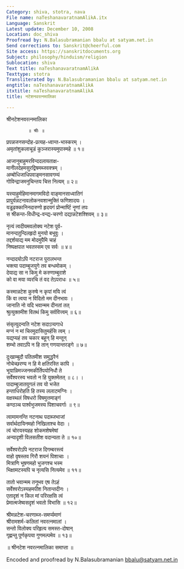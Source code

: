 ```yaml
---
Category: shiva, stotra, nava
File name: naTeshanavaratnamAlikA.itx
Language: Sanskrit
Latest update: December 10, 2008
Location: doc_shiva
Proofread by: N.Balasubramanian bbalu at satyam.net.in
Send corrections to: Sanskrit@cheerful.com
Site access: https://sanskritdocuments.org
Subject: philosophy/hinduism/religion
Sublocation: shiva
Text title: naTeshanavaratnamAlikA
Texttype: stotra
Transliterated by: N.Balasubramanian bbalu at satyam.net.in
engtitle: naTeshanavaratnamAlikA
itxtitle: naTeshanavaratnamAlikA
title: नटेशनवरत्नमालिका

---
```

  
 श्रीनटेशनवरत्नमालिका   
  
            ॥ श्रीः ॥  
  
प्रपन्नजनसन्दोह-प्रत्यह-ध्वान्त-भास्करम् ।  
अमृतांशुकलाचूडं कुञ्जरास्यमुपास्महे ॥ १॥  
  
आजानुबाहुमरविन्ददलायताक्ष-  
     मानीलदेहमसुरद्विषमब्जवक्त्रम् ।  
अम्बोधिजाधिपवाङ्मनसावगम्यं  
     गोविन्द्राजमनुचिन्तय चित्त नित्यम् ॥ २॥  
  
यस्याहुर्महिमानमागमविदो वाङ्मानसाध्वातिगं  
    प्रापुर्यन्नटनावलोकनवशान्मुक्तिं फणिशादयः ।  
यडूढक्कानिनदारुणो हृदयगं प्रोन्मार्ष्टि नॄणां तपः  
     स श्रीकन्त-विधीन्द्र-वन्द्य-चरणो दद्यान्नटेशश्शिवम् ॥ ३॥  
  
नृत्यं त्वदीयमवलोक्य नटेश पूर्व-  
     मानन्दतुन्दिलहृदो मुनयो बभूवुः ।  
तद्दर्शयाद्य मम मोदमुपैमि चाहं  
     निष्पक्षपात भवतस्सम एव सर्वः ॥ ४॥  
  
नन्दादयोऽपि नटराज पुरालभन्त  
     भक्त्या पदाम्बुजयुगे तव बन्धमोकम् ।  
देयाद्य सा न किमु मे करुणाम्बुराशे  
     को वा मया व्यरचि तं वद तेऽपराधः ॥ ५॥  
  
कस्मान्नटेश कुरुषे न कृपां मयि त्वं  
     किं वा त्वया न विदितो मम दीनभावः ।  
जानाति नो यदि भवान्मम दीनतां तत्  
     श्रुत्युक्तमीश वितथं किमु सर्ववित्त्वम् ॥ ६॥  
  
संसृत्युदन्वति नटेश सदाऽप्यगाधे  
     मग्नं न मां चिरमुदासितुमर्हसि त्वम् ।  
यद्यप्यहं तव चकार बहून् हि मन्तून्  
     शम्भो तवाऽपि न हि तान् गणयान्तरङ्गे ॥ ७॥  
  
दुःखाम्बुदौ पतितमीश समुद्धरैनं  
     नोचेच्छरण्य न हि मे क्षतिरस्ति कापि ।  
भूयान्निमज्जनमकीर्तिपयोनिधौ ते  
     सर्वेश्वरस्य भवतो न हि युक्तमेतत् ॥ ८। ।  
पादाम्बुजातयुगलं तव यो भजेत  
     हन्ताधिरोहति हि तस्य ललाटमग्निः ।  
वक्षस्थलं विषधरो विषमुत्तमाङ्गं  
     कण्ठञ्च पार्श्वभुजमस्य पिशाचवर्गाः ॥ ९॥  
  
त्वामामनन्ति नटनाथ पदाब्जभाजां  
     सर्वार्थदायिनमहो निखिलाश्च वेदाः ।  
त्वं चोरयस्यहह शोकमशेषमेषां  
     अन्यादृशी विलसतीश वदान्यता ते ॥ १०॥  
  
सर्वेश्वरोऽपि नटराज दिगम्बरस्त्वं  
     वाहो वृषस्तव गिरौ शयनं पिशाचाः ।  
मित्राणि भूषणमहो भुजगश्च भस्म  
     भिक्षामटस्यपि च नृत्यसि नित्यमेव ॥ ११॥  
  
तातो भवान्मम तनूभव एष तेऽहं  
     सर्वेश्वरोऽस्यहमपीश नितान्तदीनः ।  
एतादृशं न किल मां परिरक्षसि त्वं  
     प्रेमात्मजेष्वसदृशं भवतो विभासि ॥ १२॥  
  
श्रीमन्नटेश-चरणाब्ज-समर्प्यमाणं  
     श्रीरामशर्म-कलितां नवरत्नमालां ।  
सन्तो विलोक्य परिहृत्य समस्त-दोषान्  
     गृह्णन्तु पूर्णकृपया गुणमल्पमेव ॥ १३॥  
  
 ॥ श्रीनटेश नवरत्नमालिका समाप्ता ॥  
  
  
Encoded and proofread by N.Balasubramanian bbalu@satyam.net.in  
  
